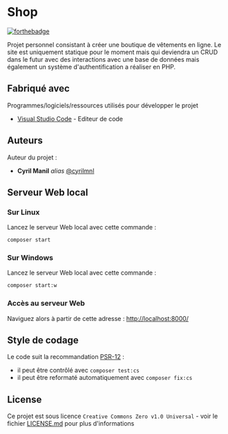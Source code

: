 # Shop

[![forthebadge](http://forthebadge.com/images/badges/built-with-love.svg)](http://forthebadge.com)

Projet personnel consistant à créer une boutique de vêtements en ligne. Le site est uniquement statique pour le moment mais qui deviendra un CRUD dans le futur avec des interactions avec une base de données mais également un système d'authentification a réaliser en PHP.

## Fabriqué avec

Programmes/logiciels/ressources utilisés pour développer le projet

* [Visual Studio Code](https://code.visualstudio.com/) - Editeur de code

## Auteurs

Auteur du projet :

* **Cyril Manil** _alias_ [@cyrilmnl](https://github.com/cyrilmnl)

## Serveur Web local

### Sur Linux

Lancez le serveur Web local avec cette commande :
```bash
composer start
```

### Sur Windows

Lancez le serveur Web local avec cette commande :
```bash
composer start:w
```

### Accès au serveur Web
Naviguez alors à partir de cette adresse : <http://localhost:8000/>

## Style de codage

Le code suit la recommandation [PSR-12](https://www.php-fig.org/psr/psr-12/) :
- il peut être contrôlé avec `composer test:cs`
- il peut être reformaté automatiquement avec `composer fix:cs`

## License

Ce projet est sous licence ``Creative Commons Zero v1.0 Universal`` - voir le fichier [LICENSE.md](LICENSE.md) pour plus d'informations
